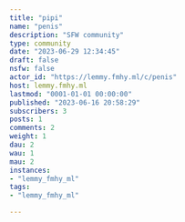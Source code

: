 ```yaml
---
title: "pipi" 
name: "penis"
description: "SFW community"
type: community
date: "2023-06-29 12:34:45"
draft: false
nsfw: false
actor_id: "https://lemmy.fmhy.ml/c/penis"
host: lemmy.fmhy.ml
lastmod: "0001-01-01 00:00:00"
published: "2023-06-16 20:58:29"
subscribers: 3
posts: 1
comments: 2
weight: 1
dau: 2
wau: 1
mau: 2
instances:
- "lemmy_fmhy_ml"
tags: 
- "lemmy_fmhy_ml"

---
```

